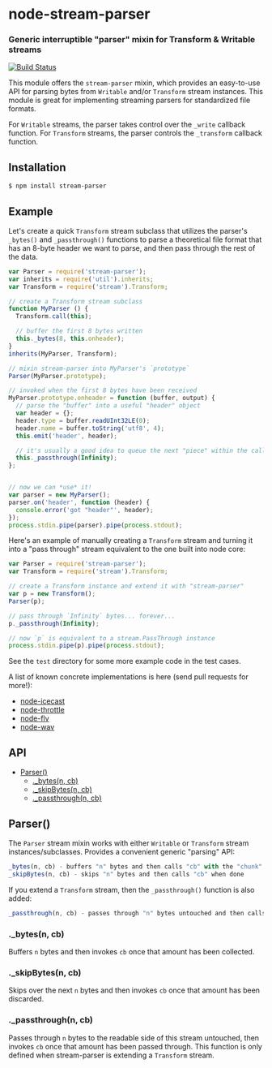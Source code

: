 node-stream-parser
==================
### Generic interruptible "parser" mixin for Transform & Writable streams
[![Build Status](https://secure.travis-ci.org/TooTallNate/node-stream-parser.svg)](http://travis-ci.org/TooTallNate/node-stream-parser)

This module offers the `stream-parser` mixin, which provides an easy-to-use API
for parsing bytes from `Writable` and/or `Transform` stream instances. This module
is great for implementing streaming parsers for standardized file formats.

For `Writable` streams, the parser takes control over the `_write` callback
function. For `Transform` streams, the parser controls the `_transform` callback
function.

Installation
------------

``` bash
$ npm install stream-parser
```


Example
-------

Let's create a quick `Transform` stream subclass that utilizes the parser's
`_bytes()` and `_passthrough()` functions to parse a theoretical file format that
has an 8-byte header we want to parse, and then pass through the rest of the data.

``` javascript
var Parser = require('stream-parser');
var inherits = require('util').inherits;
var Transform = require('stream').Transform;

// create a Transform stream subclass
function MyParser () {
  Transform.call(this);

  // buffer the first 8 bytes written
  this._bytes(8, this.onheader);
}
inherits(MyParser, Transform);

// mixin stream-parser into MyParser's `prototype`
Parser(MyParser.prototype);

// invoked when the first 8 bytes have been received
MyParser.prototype.onheader = function (buffer, output) {
  // parse the "buffer" into a useful "header" object
  var header = {};
  header.type = buffer.readUInt32LE(0);
  header.name = buffer.toString('utf8', 4);
  this.emit('header', header);

  // it's usually a good idea to queue the next "piece" within the callback
  this._passthrough(Infinity);
};


// now we can *use* it!
var parser = new MyParser();
parser.on('header', function (header) {
  console.error('got "header"', header);
});
process.stdin.pipe(parser).pipe(process.stdout);
```

Here's an example of manually creating a `Transform` stream and turning it into a
"pass through" stream equivalent to the one built into node core:

``` javascript
var Parser = require('stream-parser');
var Transform = require('stream').Transform;

// create a Transform instance and extend it with "stream-parser"
var p = new Transform();
Parser(p);

// pass through `Infinity` bytes... forever...
p._passthrough(Infinity);

// now `p` is equivalent to a stream.PassThrough instance
process.stdin.pipe(p).pipe(process.stdout);
```

See the `test` directory for some more example code in the test cases.

A list of known concrete implementations is here (send pull requests for more!):

 * [node-icecast][]
 * [node-throttle][]
 * [node-flv][]
 * [node-wav][]

API
---

  - [Parser()](#parser)
    - [._bytes(n, cb)](#_bytesn-cb)
    - [._skipBytes(n, cb)](#_skipbytesn-cb)
    - [._passthrough(n, cb)](#_passthroughn-cb)

## Parser()

  The `Parser` stream mixin works with either `Writable` or `Transform` stream
  instances/subclasses. Provides a convenient generic "parsing" API:

```js
_bytes(n, cb) - buffers "n" bytes and then calls "cb" with the "chunk"
_skipBytes(n, cb) - skips "n" bytes and then calls "cb" when done
```

  If you extend a `Transform` stream, then the `_passthrough()` function is also
  added:

```js
_passthrough(n, cb) - passes through "n" bytes untouched and then calls "cb"
```

### ._bytes(n, cb)

  Buffers `n` bytes and then invokes `cb` once that amount has been collected.

### ._skipBytes(n, cb)

  Skips over the next `n` bytes and then invokes `cb` once that amount has been
  discarded.

### ._passthrough(n, cb)

  Passes through `n` bytes to the readable side of this stream untouched,
  then invokes `cb` once that amount has been passed through. This function is only defined
  when stream-parser is extending a `Transform` stream.

[node-icecast]: https://github.com/TooTallNate/node-icecast
[node-throttle]: https://github.com/TooTallNate/node-throttle
[node-flv]: https://github.com/TooTallNate/node-flv
[node-wav]: https://github.com/TooTallNate/node-wav
